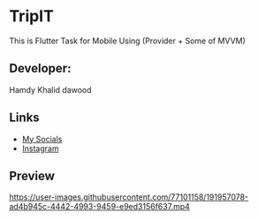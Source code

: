 # TripIT
This is Flutter Task for Mobile Using (Provider + Some of MVVM)

## Developer:
Hamdy Khalid dawood

## Links
* [My Socials](https://znap.link/hamdy_Dawood)
* [Instagram](https://www.instagram.com/hamdy_khalid_)

## Preview
https://user-images.githubusercontent.com/77101158/191957078-ad4b945c-4442-4993-9459-e9ed3156f637.mp4

